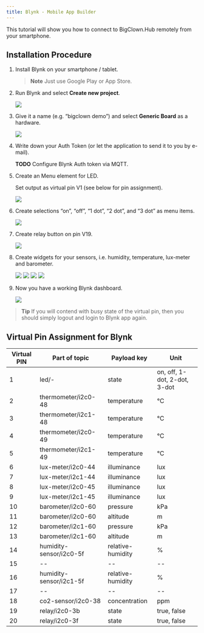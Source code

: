 ```yaml
---
title: Blynk - Mobile App Builder
---
```


This tutorial will show you how to connect to BigClown.Hub remotely from your smartphone.

## Installation Procedure

1. Install Blynk on your smartphone / tablet.

   > **Note** Just use Google Play or App Store.

2. Run Blynk and select **Create new project**.

   ![](blynk-create-project-1.png)

3. Give it a name (e.g. “bigclown demo”) and select **Generic Board** as a hardware.

   ![](blynk-create-project-2.png)

4. Write down your Auth Token (or let the application to send it to you by e-mail).

   **TODO** Configure Blynk Auth token via MQTT.

5. Create an Menu element for LED.

   Set output as virtual pin V1 (see below for pin assignment).

   ![](blynk-menu-led-1.png)

6. Create selections “on”, “off”, “1 dot”, “2 dot”, and “3 dot” as menu items.

   ![](blynk-menu-led-2.png)

7. Create relay button on pin V19.

   ![](blynk-button-relay.png)

8. Create widgets for your sensors, i.e. humidity, temperature, lux-meter and barometer.

   ![](blynk-value-humidity.png)
   ![](blynk-value-temperature.png)
   ![](blynk-value-lux-meter.png)
   ![](blynk-value-barometer.png)

7. Now you have a working Blynk dashboard.

   ![](blynk-dashboard.png)

> **Tip** If you will contend with busy state of the virtual pin, then you should simply logout and login to Blynk app again.

## Virtual Pin Assignment for Blynk

| Virtual PIN  | Part of topic           | Payload key       | Unit                         |
| ------------ | ----------------------- | ----------------- | ---------------------------- |
| 1            | led/-                   | state             | on, off, 1-dot, 2-dot, 3-dot |
| 2            | thermometer/i2c0-48     | temperature       | °C                           |
| 3            | thermometer/i2c1-48     | temperature       | °C                           |
| 4            | thermometer/i2c0-49     | temperature       | °C                           |
| 5            | thermometer/i2c1-49     | temperature       | °C                           |
| 6            | lux-meter/i2c0-44       | illuminance       | lux                          |
| 7            | lux-meter/i2c1-44       | illuminance       | lux                          |
| 8            | lux-meter/i2c0-45       | illuminance       | lux                          |
| 9            | lux-meter/i2c1-45       | illuminance       | lux                          |
| 10           | barometer/i2c0-60       | pressure          | kPa                          |
| 11           | barometer/i2c0-60       | altitude          | m                            |
| 12           | barometer/i2c1-60       | pressure          | kPa                          |
| 13           | barometer/i2c1-60       | altitude          | m                            |
| 14           | humidity-sensor/i2c0-5f | relative-humidity | %                            |
| 15           | --                      | --                | --                           |
| 16           | humidity-sensor/i2c1-5f | relative-humidity | %                            |
| 17           | --                      | --                | --                           |
| 18           | co2-sensor/i2c0-38      | concentration     | ppm                          |
| 19           | relay/i2c0-3b           | state             | true, false                  |
| 20           | relay/i2c0-3f           | state             | true, false                  |
